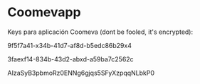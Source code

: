 # Coomevapp

Keys para aplicación Coomeva (dont be fooled, it's encrypted):

9f5f7a41-x34b-41d7-af8d-b5edc86b29x4

3faexf14-834b-43d2-abxd-a59ba7c2562c

AIzaSyB3pbmoRz0ENNg6gjqs5SFyXzpqqNLbkP0

